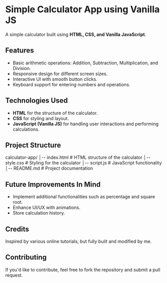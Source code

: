 # Simple Calculator App using Vanilla JS

A simple calculator built using **HTML, CSS, and Vanilla JavaScript**.

## Features

- Basic arithmetic operations: Addition, Subtraction, Multiplication, and Division.
- Responsive design for different screen sizes.
- Interactive UI with smooth button clicks.
- Keyboard support for entering numbers and operations.

## Technologies Used

- **HTML** for the structure of the calculator.
- **CSS** for styling and layout.
- **JavaScript (Vanilla JS)** for handling user interactions and performing calculations.

## Project Structure

calculator-app/
│-- index.html    # HTML structure of the calculator
│-- style.css     # Styling for the calculator
│-- script.js     # JavaScript functionality
│-- README.md     # Project documentation

## Future Improvements In Mind
- Implement additional functionalities such as percentage and square root.
- Enhance UI/UX with animations.
- Store calculation history.

## Credits
Inspired by various online tutorials, but fully built and modified by me.

## Contributing
If you'd like to contribute, feel free to fork the repository and submit a pull request.
